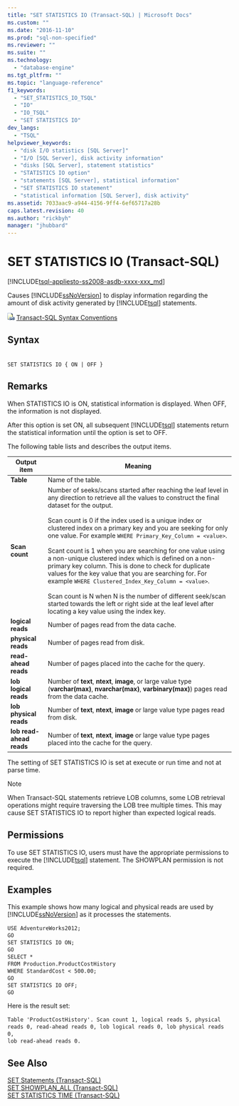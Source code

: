 ```yaml
---
title: "SET STATISTICS IO (Transact-SQL) | Microsoft Docs"
ms.custom: ""
ms.date: "2016-11-10"
ms.prod: "sql-non-specified"
ms.reviewer: ""
ms.suite: ""
ms.technology: 
  - "database-engine"
ms.tgt_pltfrm: ""
ms.topic: "language-reference"
f1_keywords: 
  - "SET_STATISTICS_IO_TSQL"
  - "IO"
  - "IO_TSQL"
  - "SET STATISTICS IO"
dev_langs: 
  - "TSQL"
helpviewer_keywords: 
  - "disk I/O statistics [SQL Server]"
  - "I/O [SQL Server], disk activity information"
  - "disks [SQL Server], statement statistics"
  - "STATISTICS IO option"
  - "statements [SQL Server], statistical information"
  - "SET STATISTICS IO statement"
  - "statistical information [SQL Server], disk activity"
ms.assetid: 7033aac9-a944-4156-9ff4-6ef65717a28b
caps.latest.revision: 40
ms.author: "rickbyh"
manager: "jhubbard"
---
```

# SET STATISTICS IO (Transact-SQL)
[!INCLUDE[tsql-appliesto-ss2008-asdb-xxxx-xxx_md](../../relational-databases/import-export/includes/tsql-appliesto-ss2008-asdb-xxxx-xxx-md.md)]

  Causes [!INCLUDE[ssNoVersion](../../a9notintoc/includes/ssnoversion-md.md)] to display information regarding the amount of disk activity generated by [!INCLUDE[tsql](../../a9notintoc/includes/tsql-md.md)] statements.  
  
 ![Topic link icon](../../a9notintoc/media/topic-link.gif "Topic link icon") [Transact-SQL Syntax Conventions](../../t-sql/language-elements/transact-sql-syntax-conventions-transact-sql.md)  
  
## Syntax  
  
```  
  
SET STATISTICS IO { ON | OFF }  
```  
  
## Remarks  
 When STATISTICS IO is ON, statistical information is displayed. When OFF, the information is not displayed.  
  
 After this option is set ON, all subsequent [!INCLUDE[tsql](../../a9notintoc/includes/tsql-md.md)] statements return the statistical information until the option is set to OFF.  
  
 The following table lists and describes the output items.  
  
|Output item|Meaning|  
|-----------------|-------------|  
|**Table**|Name of the table.|  
|**Scan count**|Number of seeks/scans started after reaching the leaf level in any direction to retrieve all the values to construct the final dataset for the output.<br /><br /> Scan count is 0 if the index used is a unique index or clustered index on a primary key and you are seeking for only one value. For example `WHERE Primary_Key_Column = <value>`.<br /><br /> Scant count is 1 when you are searching for one value using a non-unique clustered index which is defined on a non-primary key column. This is done to check for duplicate values for the key value that you are searching for. For example `WHERE Clustered_Index_Key_Column = <value>`.<br /><br /> Scan count is N when N is the number of different seek/scan started towards the left or right side at the leaf level after locating a key value using the index key.|  
|**logical reads**|Number of pages read from the data cache.|  
|**physical reads**|Number of pages read from disk.|  
|**read-ahead reads**|Number of pages placed into the cache for the query.|  
|**lob logical reads**|Number of **text**, **ntext**, **image**, or large value type (**varchar(max)**, **nvarchar(max)**, **varbinary(max)**) pages read from the data cache.|  
|**lob physical reads**|Number of **text**, **ntext**, **image** or large value type pages read from disk.|  
|**lob read-ahead reads**|Number of **text**, **ntext**, **image** or large value type pages placed into the cache for the query.|  
  
 The setting of SET STATISTICS IO is set at execute or run time and not at parse time.  
  
> [!NOTE]  
>  When Transact-SQL statements retrieve LOB columns, some LOB retrieval operations might require traversing the LOB tree multiple times. This may cause SET STATISTICS IO to report higher than expected logical reads.  
  
## Permissions  
 To use SET STATISTICS IO, users must have the appropriate permissions to execute the [!INCLUDE[tsql](../../a9notintoc/includes/tsql-md.md)] statement. The SHOWPLAN permission is not required.  
  
## Examples  
 This example shows how many logical and physical reads are used by [!INCLUDE[ssNoVersion](../../a9notintoc/includes/ssnoversion-md.md)] as it processes the statements.  
  
```  
USE AdventureWorks2012;  
GO         
SET STATISTICS IO ON;  
GO  
SELECT *   
FROM Production.ProductCostHistory  
WHERE StandardCost < 500.00;  
GO  
SET STATISTICS IO OFF;  
GO  
```  
  
 Here is the result set:  
  
```  
Table 'ProductCostHistory'. Scan count 1, logical reads 5, physical   
reads 0, read-ahead reads 0, lob logical reads 0, lob physical reads 0,   
lob read-ahead reads 0.  
```  
  
## See Also  
 [SET Statements &#40;Transact-SQL&#41;](../../t-sql/statements/set-statements-transact-sql.md)   
 [SET SHOWPLAN_ALL &#40;Transact-SQL&#41;](../../t-sql/statements/set-showplan-all-transact-sql.md)   
 [SET STATISTICS TIME &#40;Transact-SQL&#41;](../../t-sql/statements/set-statistics-time-transact-sql.md)  
  
  